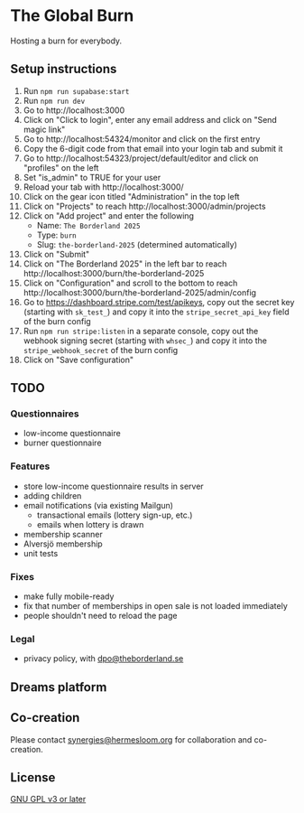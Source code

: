# The Global Burn

Hosting a burn for everybody.

## Setup instructions

1. Run `npm run supabase:start`
2. Run `npm run dev`
3. Go to http://localhost:3000
4. Click on "Click to login", enter any email address and click on "Send magic link"
5. Go to http://localhost:54324/monitor and click on the first entry
6. Copy the 6-digit code from that email into your login tab and submit it
7. Go to http://localhost:54323/project/default/editor and click on "profiles" on the left
8. Set "is_admin" to TRUE for your user
9. Reload your tab with http://localhost:3000/
10. Click on the gear icon titled "Administration" in the top left
11. Click on "Projects" to reach http://localhost:3000/admin/projects
12. Click on "Add project" and enter the following
    - Name: `The Borderland 2025`
    - Type: `burn`
    - Slug: `the-borderland-2025` (determined automatically)
13. Click on "Submit"
14. Click on "The Borderland 2025" in the left bar to reach http://localhost:3000/burn/the-borderland-2025
15. Click on "Configuration" and scroll to the bottom to reach http://localhost:3000/burn/the-borderland-2025/admin/config
16. Go to https://dashboard.stripe.com/test/apikeys, copy out the secret key (starting with `sk_test_`) and copy it into the `stripe_secret_api_key` field of the burn config
17. Run `npm run stripe:listen` in a separate console, copy out the webhook signing secret (starting with `whsec_`) and copy it into the `stripe_webhook_secret` of the burn config
18. Click on "Save configuration"

## TODO

### Questionnaires

- low-income questionnaire
- burner questionnaire

### Features

- store low-income questionnaire results in server
- adding children
- email notifications (via existing Mailgun)
  - transactional emails (lottery sign-up, etc.)
  - emails when lottery is drawn
- membership scanner
- Alversjö membership
- unit tests

### Fixes

- make fully mobile-ready
- fix that number of memberships in open sale is not loaded immediately
- people shouldn't need to reload the page

### Legal

- privacy policy, with dpo@theborderland.se

## Dreams platform

## Co-creation

Please contact synergies@hermesloom.org for collaboration and co-creation.

## License

[GNU GPL v3 or later](https://spdx.org/licenses/GPL-3.0-or-later.html)
